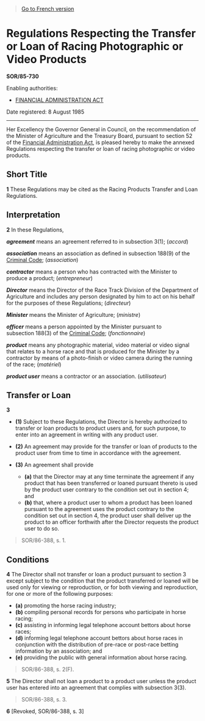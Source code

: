 > [Go to French version](/fr/Règlements/Décrets,%20ordonnances%20et%20règlements%20statutaires/85/730.md)

# Regulations Respecting the Transfer or Loan of Racing Photographic or Video Products

**SOR/85-730**

Enabling authorities: 
- [FINANCIAL ADMINISTRATION ACT](/en/Acts/Revised%20Statutes%20of%20Canada/F/F-11.md)

Date registered: 8 August 1985

----------

Her Excellency the Governor General in Council, on the recommendation of the Minister of Agriculture and the Treasury Board, pursuant to section 52 of the [Financial Administration Act](/en/Acts/Revised%20Statutes%20of%20Canada/F/F-11.md), is pleased hereby to make the annexed Regulations respecting the transfer or loan of racing photographic or video products.




## Short Title


**1** These Regulations may be cited as the Racing Products Transfer and Loan Regulations.




## Interpretation


**2** In these Regulations,

***agreement*** means an agreement referred to in subsection 3(1); (*accord*)

***association*** means an association as defined in subsection 188(9) of the [Criminal Code](/en/Acts/Revised%20Statutes%20of%20Canada/C/C-46.md); (*association*)

***contractor*** means a person who has contracted with the Minister to produce a product; (*entrepreneur*)

***Director*** means the Director of the Race Track Division of the Department of Agriculture and includes any person designated by him to act on his behalf for the purposes of these Regulations; (*directeur*)

***Minister*** means the Minister of Agriculture; (*ministre*)

***officer*** means a person appointed by the Minister pursuant to subsection 188(3) of the [Criminal Code](/en/Acts/Revised%20Statutes%20of%20Canada/C/C-46.md); (*fonctionnaire*)

***product*** means any photographic material, video material or video signal that relates to a horse race and that is produced for the Minister by a contractor by means of a photo-finish or video camera during the running of the race; (*matériel*)

***product user*** means a contractor or an association. (*utilisateur*)




## Transfer or Loan


**3** 

- **(1)** Subject to these Regulations, the Director is hereby authorized to transfer or loan products to product users and, for such purpose, to enter into an agreement in writing with any product user.

- **(2)** An agreement may provide for the transfer or loan of products to the product user from time to time in accordance with the agreement.

- **(3)** An agreement shall provide
	- **(a)** that the Director may at any time terminate the agreement if any product that has been transferred or loaned pursuant thereto is used by the product user contrary to the condition set out in section 4; and
	- **(b)** that, where a product user to whom a product has been loaned pursuant to the agreement uses the product contrary to the condition set out in section 4, the product user shall deliver up the product to an officer forthwith after the Director requests the product user to do so.
> SOR/86-388, s. 1.





## Conditions


**4** The Director shall not transfer or loan a product pursuant to section 3 except subject to the condition that the product transferred or loaned will be used only for viewing or reproduction, or for both viewing and reproduction, for one or more of the following purposes:
- **(a)** promoting the horse racing industry;
- **(b)** compiling personal records for persons who participate in horse racing;
- **(c)** assisting in informing legal telephone account bettors about horse races;
- **(d)** informing legal telephone account bettors about horse races in conjunction with the distribution of pre-race or post-race betting information by an association; and
- **(e)** providing the public with general information about horse racing.
> SOR/86-388, s. 2(F).




**5** The Director shall not loan a product to a product user unless the product user has entered into an agreement that complies with subsection 3(3).
> SOR/86-388, s. 3.




**6** [Revoked, SOR/86-388, s. 3]


